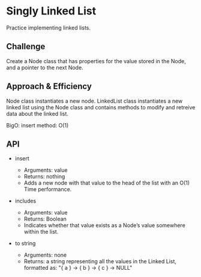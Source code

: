 # Singly Linked List

Practice implementing linked lists.

## Challenge

Create a Node class that has properties for the value stored in the Node, and a pointer to the next Node.


## Approach & Efficiency

Node class instantiates a new node.
LinkedList class instantiates a new linked list using the Node class and contains methods to modify and retreive data about the linked list.

BigO: insert method: O(1)


## API

- insert
  - Arguments: value
  - Returns: nothing
  - Adds a new node with that value to the head of the list with an O(1) Time performance.

- includes
  - Arguments: value
  - Returns: Boolean
  - Indicates whether that value exists as a Node’s value somewhere within the list.

- to string
  - Arguments: none
  - Returns: a string representing all the values in the Linked List, formatted as: "{ a } -> { b } -> { c } -> NULL"
